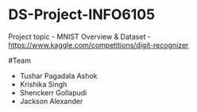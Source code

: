 # DS-Project-INFO6105
Project topic - MNIST
Overview & Dataset - https://www.kaggle.com/competitions/digit-recognizer

#Team
- Tushar Pagadala Ashok
- Krishika Singh 
- Shenckerr Gollapudi
- Jackson Alexander
